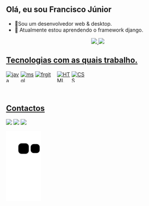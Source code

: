 ## Olá, eu sou Francisco Júnior
- 🔭Sou um desenvolvedor web & desktop.
- 🌱 Atualmente estou aprendendo o framework django.
<div align="center">
  <a href="https://github.com/franciscojunior12">
  <img height="180em" src="https://github-readme-stats.vercel.app/api?username=franciscojunior12&show_icons=true&theme=dracula&include_all_commits=true&count_private=true"/>
  <img height="180em" src="https://github-readme-stats.vercel.app/api/top-langs/?username=franciscojunior12&layout=compact&langs_count=7&theme=dracula"/>
</div>

## Tecnologias com as quais trabalho.

<div style="display: flex">
  <img align="center" alt="java" height="30" width="40" src="https://cdn.jsdelivr.net/gh/devicons/devicon/icons/java/java-original-wordmark.svg" >
  <img align="center" alt="msql" height="30" width="40" src="https://cdn.jsdelivr.net/gh/devicons/devicon/icons/mysql/mysql-original-wordmark.svg">
  <img align="center" alt="frgit" height="50" width="60" src="https://cdn.jsdelivr.net/gh/devicons/devicon/icons/git/git-original-wordmark.svg"">
  <img align="center" alt="HTML" height="30" width="40" src="https://cdn.jsdelivr.net/gh/devicons/devicon/icons/html5/html5-original-wordmark.svg" >
  <img align="center" alt="CSS" height="30" width="40" src="https://cdn.jsdelivr.net/gh/devicons/devicon/icons/css3/css3-original-wordmark.svg">
 

</div>


# #
## Contactos

<div> 
  <a href="https://www.instagram.com/franciscomanue.junior/" target="_blank"><img src="https://img.shields.io/badge/-Instagram-%23E4405F?style=for-the-badge&logo=instagram&logoColor=white" target="_blank"></a>
  <a href = "mailto:franciscomanueldomingosj@gmail.com"><img src="https://img.shields.io/badge/-Gmail-%23333?style=for-the-badge&logo=gmail&logoColor=white" target="_blank"></a>
  <a href="#" target="_blank"><img src="https://img.shields.io/badge/-LinkedIn-%230077B5?style=for-the-badge&logo=linkedin&logoColor=white" target="_blank"></a> 
 
  ![Snake animation](https://github.com/franciscojunior12/franciscojunior12/blob/output/github-contribution-grid-snake.svg)
 
</div>




